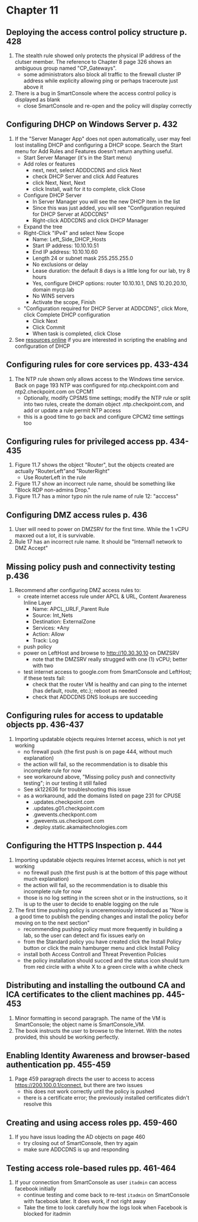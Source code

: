 # Chapter 11

## Deploying the access control policy structure p. 428
1. The stealth rule showed only protects the physical IP address of the clutser member. The reference to Chapter 8 page 326 shows an ambiguous group named "CP_Gateways".
    - some administrators also block all traffic to the firewall cluster IP address while explicity allowing ping or perhaps traceroute just above it
2. There is a bug in SmartConsole where the access control policy is displayed as blank
    - close SmartConsole and re-open and the policy will display correctly
## Configuring DHCP on Windows Server p. 432
1. If the "Server Manager App" does not open automatically, user may feel lost installing DHCP and configuring a DHCP scope. Search the Start menu for Add Rules and Features doesn't return anything useful.
    - Start Server Manager (it's in the Start menu)
    - Add roles or features
        - next, next, select ADDDCDNS and click Next
        - check DHCP Server and click Add Features
        - click Next, Next, Next
        - click Install, wait for it to complete, click Close
    - Configure DHCP Server
        - In Server Manager you will see the new DHCP item in the list
        - Since this was just added, you will see "Configuration required for DHCP Server at ADDCDNS"
        - Right-click ADDCDNS and click DHCP Manager
    - Expand the tree
    - Right-Click "IPv4" and select New Scope
        - Name: Left_Side_DHCP_Hosts
        - Start IP address: 10.10.10.51
        - End IP address: 10.10.10.60
        - Length 24 or subnet mask 255.255.255.0
        - No exclusions or delay
        - Lease duration: the default 8 days is a little long for our lab, try 8 hours
        - Yes, configure DHCP options: router 10.10.10.1, DNS 10.20.20.10, domain mycp.lab
        - No WINS servers
        - Activate the scope, Finish
    - "Configuration required for DHCP Server at ADDCDNS", click More, click Complete DHCP configuration
        - Click Next
        - Click Commit
        - When task is completed, click Close
3. See [resources online](https://www.technig.com/install-and-configure-dhcp-using-powershell-in-windows-server-2022/) if you are interested in scripting the enabling and configuration of DHCP
## Configuring rules for core services pp. 433-434
1. The NTP rule shown only allows access to the Windows time service. Back on page 193 NTP was configured for ntp.checkpoint.com and ntp2.checkpoint.com on CPCM1
    - Optionally, modify CPSMS time settings; modify the NTP rule or split into two rules, create the domain object .ntp.checkpoint.com, and add or update a rule permit NTP access
    - this is a good time to go back and configure CPCM2 time settings too
## Configuring rules for privileged access pp. 434-435
1. Figure 11.7 shows the object "Router", but the objects created are actually "RouterLeft"and "RouterRight"
    - Use RouterLeft in the rule
3. Figure 11.7 show an incorrect rule  name, should be something like "Block RDP non-admins Drop."
4. Figure 11.7 has a minor typo nin the rule name of rule 12: "acccess"
## Configuring DMZ access rules p. 436
1. User will need to power on DMZSRV for the first time. While the 1 vCPU maxxed out a lot, it is survivable.
2. Rule 17 has an incorrect rule name. It should be "Internal1 network to DMZ Accept"
## Missing policy push and connectivity testing p.436
1. Recommend after configuring DMZ access rules to:
    - create internet access rule under APCL & URL, Content Awareness Inline Layer
        - Name: APCL_URLF_Parent Rule
        - Source: Int_Nets
        - Destination: ExternalZone
        - Services: *Any
        - Action: Allow
        - Track: Log
    - push policy
    - power on LeftHost and browse to http://10.30.30.10 on DMZSRV
        - note that the DMZSRV really strugged with one (1) vCPU; better with two
    - test internet access to google.com from SmartConsole and LeftHost; if these tests fail:
        - check that the router VM is healthy and can ping to the internet (has default, route, etc.); reboot as needed
        - check that ADDCDNS DNS lookups are succeeding
## Configuring rules for access to updatable objects pp. 436-437
1. Importing updatable objects requires Internet access, which is not yet working
    - no firewall push (the first push is on page 444, without much explanation)
    - the action will fail, so the recommendation is to disable this incomplete rule for now
    - see workaround above, "Missing policy push and connectivity testing"; in our testing it still failed
    - See sk122636 for troubleshooting this issue
    - as a workaround, add the domains listed on page 231 for CPUSE
        - .updates.checkpoint.com
        - .updates.g01.checkpoint.com
        - .gwevents.checkpont.com
        - .gwevents.us.checkpont.com
        - .deploy.static.akamaitechnologies.com
## Configuring the HTTPS Inspection p. 444
1. Importing updatable objects requires Internet access, which is not yet working
    - no firewall push (the first push is at the bottom of this page without much explanation)
    - the action will fail, so the recommendation is to disable this incomplete rule for now
    - those is no log setting in the screen shot or in the instructions, so it is up to the user to decide to enable logging on the rule
2. The first time pushing policy is unceremoniously introduced as "Now is a good time to publish the pending changes and install the policy befor moving on to the next section"
    - recommending pushing policy must more frequently in building a lab, so the user can detect and fix issues early on
    - from the Standard policy you have created click the Install Policy button or click the main hamburger menu and click Install Policy
    - install both Access Controll and Threat Prevention Policies
    - the policy installation should succed and the status icon should turn from red circle with a white X to a green circle with a white check
## Distributing and installing the outbound CA and ICA certificates to the client machines pp. 445-453
1. Minor formatting in second paragraph. The name of the VM is SmartConsole; the object name is SmartConsole_VM.
2. The book instructs the user to browse to the Internet. With the notes provided, this should be working perfectly.
## Enabling Identity Awareness and browser-based authentication pp. 455-459
1. Page 459 paragraph directs the user to access to access https://200.100.0.1/connect, but there are two issues
    - this does not work correctly until the policy is pushed
    - there is a certificate error; the previously installed certificates didn't resolve this
## Creating and using access roles pp. 459-460
1. If you have issus loading the AD objects on page 460
    - try closing out of SmartConsole, then try again
    - make sure ADDCDNS is up and responding
## Testing access role-based rules pp. 461-464
1. If your connection from SmartConsole as user `itadmin` can access facebook initially
    - continue testing and come back to re-test `itadmin` on SmartConsole with facebook later. It does work, if not right away
    - Take the time to look carefully how the logs look when Facebook is blocked for itadmin
